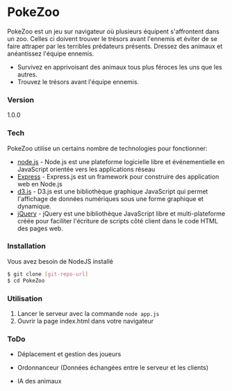 # PokeZoo
PokeZoo est un jeu sur navigateur où plusieurs équipent s'affrontent dans un zoo. Celles ci doivent trouver le trésors avant l'ennemis et éviter de se faire attraper par les terribles prédateurs présents. Dressez des animaux et anéantissez l'équipe ennemis.
* Survivez en apprivoisant des animaux tous plus féroces les uns que les autres.
* Trouvez le trésors avant l'équipe ennemis.

### Version
1.0.0
### Tech
PokeZoo utilise un certains nombre de technologies pour fonctionner:

* [node.js] - Node.js est une plateforme logicielle libre et événementielle en JavaScript orientée vers les applications réseau
* [Express] - Express.js est un framework pour construire des application web en Node.js
* [d3.js] - D3.js est une bibliothèque graphique JavaScript qui permet l'affichage de données numériques sous une forme graphique et dynamique.
* [jQuery] - jQuery est une bibliothèque JavaScript libre et multi-plateforme créée pour faciliter l'écriture de scripts côté client dans le code HTML des pages web.

### Installation
Vous avez besoin de NodeJS installé

```sh
$ git clone [git-repo-url]
$ cd PokeZoo
```

### Utilisation
1. Lancer le serveur avec la commande `node app.js`
2. Ouvrir la page index.html dans votre navigateur

### ToDo
* Déplacement et gestion des joueurs
* Ordonnanceur (Données échangées entre le serveur et les clients)
* IA des animaux

   [git-repo-url]: <https://gitlab.info-ufr.univ-montp2.fr/e20140041615/PokeZoo.git>
   [node.js]: <http://nodejs.org>
   [jQuery]: <http://jquery.com>
   [express]: <http://expressjs.com>
   [d3.js]: <https://d3js.org/>

